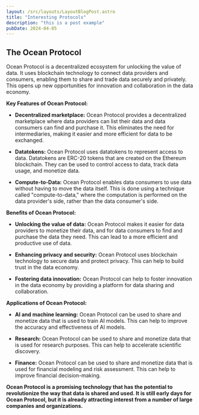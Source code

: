 ```yaml
---
layout: /src/layouts/LayoutBlogPost.astro
title: "Interesting Protocols"
description: "this is a post example"
pubDate: 2024-04-05
---
```


## The Ocean Protocol


Ocean Protocol is a decentralized ecosystem for unlocking the value of data. It uses blockchain technology to connect data providers and consumers, enabling them to share and trade data securely and privately. This opens up new opportunities for innovation and collaboration in the data economy.

**Key Features of Ocean Protocol:**

* **Decentralized marketplace:** Ocean Protocol provides a decentralized marketplace where data providers can list their data and data consumers can find and purchase it. This eliminates the need for intermediaries, making it easier and more efficient for data to be exchanged.

* **Datatokens:** Ocean Protocol uses datatokens to represent access to data. Datatokens are ERC-20 tokens that are created on the Ethereum blockchain. They can be used to control access to data, track data usage, and monetize data.

* **Compute-to-Data:** Ocean Protocol enables data consumers to use data without having to move the data itself. This is done using a technique called "compute-to-data," where the computation is performed on the data provider's side, rather than the data consumer's side.

**Benefits of Ocean Protocol:**

* **Unlocking the value of data:** Ocean Protocol makes it easier for data providers to monetize their data, and for data consumers to find and purchase the data they need. This can lead to a more efficient and productive use of data.

* **Enhancing privacy and security:** Ocean Protocol uses blockchain technology to secure data and protect privacy. This can help to build trust in the data economy.

* **Fostering data innovation:** Ocean Protocol can help to foster innovation in the data economy by providing a platform for data sharing and collaboration.

**Applications of Ocean Protocol:**

* **AI and machine learning:** Ocean Protocol can be used to share and monetize data that is used to train AI models. This can help to improve the accuracy and effectiveness of AI models.

* **Research:** Ocean Protocol can be used to share and monetize data that is used for research purposes. This can help to accelerate scientific discovery.

* **Finance:** Ocean Protocol can be used to share and monetize data that is used for financial modeling and risk assessment. This can help to improve financial decision-making.

**Ocean Protocol is a promising technology that has the potential to revolutionize the way that data is shared and used. It is still early days for Ocean Protocol, but it is already attracting interest from a number of large companies and organizations.**